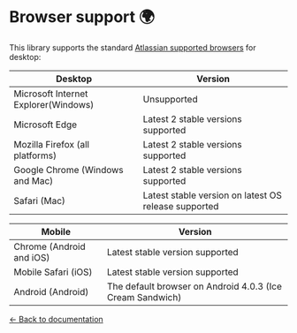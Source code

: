 # Browser support 🌍

This library supports the standard [Atlassian supported browsers](https://confluence.atlassian.com/cloud/supported-browsers-744721663.html) for desktop:

| Desktop                              | Version                                              |
| ------------------------------------ | ---------------------------------------------------- |
| Microsoft Internet Explorer(Windows) | Unsupported                                          |
| Microsoft Edge                       | Latest 2 stable versions supported                   |
| Mozilla Firefox (all platforms)      | Latest 2 stable versions supported                   |
| Google Chrome (Windows and Mac)      | Latest 2 stable versions supported                   |
| Safari (Mac)                         | Latest stable version on latest OS release supported |

| Mobile                   | Version                                                   |
| ------------------------ | --------------------------------------------------------- |
| Chrome (Android and iOS) | Latest stable version supported                           |
| Mobile Safari (iOS)      | Latest stable version supported                           |
| Android (Android)        | The default browser on Android 4.0.3 (Ice Cream Sandwich) |

[← Back to documentation](/README.md#documentation-)
